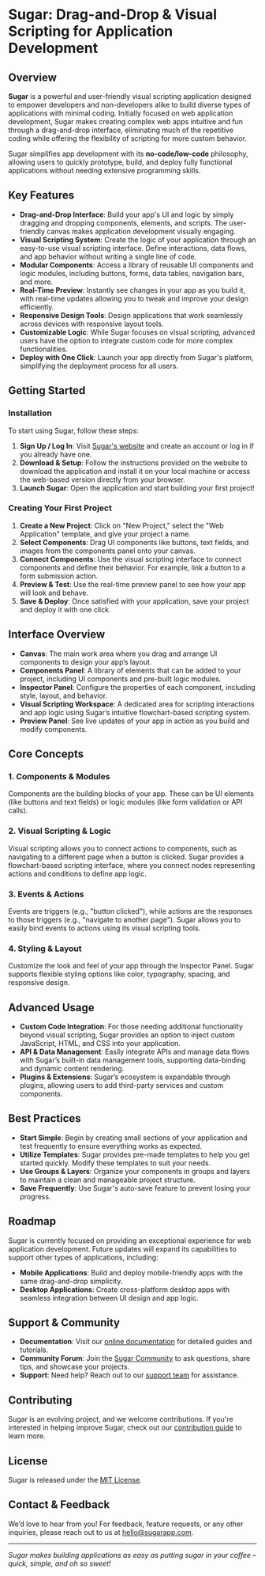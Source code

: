 # Sugar: Drag-and-Drop & Visual Scripting for Application Development

## Overview

**Sugar** is a powerful and user-friendly visual scripting application designed to empower developers and non-developers alike to build diverse types of applications with minimal coding. Initially focused on web application development, Sugar makes creating complex web apps intuitive and fun through a drag-and-drop interface, eliminating much of the repetitive coding while offering the flexibility of scripting for more custom behavior.

Sugar simplifies app development with its **no-code/low-code** philosophy, allowing users to quickly prototype, build, and deploy fully functional applications without needing extensive programming skills.

## Key Features

- **Drag-and-Drop Interface**: Build your app's UI and logic by simply dragging and dropping components, elements, and scripts. The user-friendly canvas makes application development visually engaging.
- **Visual Scripting System**: Create the logic of your application through an easy-to-use visual scripting interface. Define interactions, data flows, and app behavior without writing a single line of code.
- **Modular Components**: Access a library of reusable UI components and logic modules, including buttons, forms, data tables, navigation bars, and more.
- **Real-Time Preview**: Instantly see changes in your app as you build it, with real-time updates allowing you to tweak and improve your design efficiently.
- **Responsive Design Tools**: Design applications that work seamlessly across devices with responsive layout tools.
- **Customizable Logic**: While Sugar focuses on visual scripting, advanced users have the option to integrate custom code for more complex functionalities.
- **Deploy with One Click**: Launch your app directly from Sugar's platform, simplifying the deployment process for all users.

## Getting Started

### Installation

To start using Sugar, follow these steps:

1. **Sign Up / Log In**: Visit [Sugar's website](https://www.sugarapp.com) and create an account or log in if you already have one.
2. **Download & Setup**: Follow the instructions provided on the website to download the application and install it on your local machine or access the web-based version directly from your browser.
3. **Launch Sugar**: Open the application and start building your first project!

### Creating Your First Project

1. **Create a New Project**: Click on "New Project," select the "Web Application" template, and give your project a name.
2. **Select Components**: Drag UI components like buttons, text fields, and images from the components panel onto your canvas.
3. **Connect Components**: Use the visual scripting interface to connect components and define their behavior. For example, link a button to a form submission action.
4. **Preview & Test**: Use the real-time preview panel to see how your app will look and behave.
5. **Save & Deploy**: Once satisfied with your application, save your project and deploy it with one click.

## Interface Overview

- **Canvas**: The main work area where you drag and arrange UI components to design your app’s layout.
- **Components Panel**: A library of elements that can be added to your project, including UI components and pre-built logic modules.
- **Inspector Panel**: Configure the properties of each component, including style, layout, and behavior.
- **Visual Scripting Workspace**: A dedicated area for scripting interactions and app logic using Sugar’s intuitive flowchart-based scripting system.
- **Preview Panel**: See live updates of your app in action as you build and modify components.

## Core Concepts

### 1. **Components & Modules**

Components are the building blocks of your app. These can be UI elements (like buttons and text fields) or logic modules (like form validation or API calls).

### 2. **Visual Scripting & Logic**

Visual scripting allows you to connect actions to components, such as navigating to a different page when a button is clicked. Sugar provides a flowchart-based scripting interface, where you connect nodes representing actions and conditions to define app logic.

### 3. **Events & Actions**

Events are triggers (e.g., "button clicked"), while actions are the responses to those triggers (e.g., "navigate to another page"). Sugar allows you to easily bind events to actions using its visual scripting tools.

### 4. **Styling & Layout**

Customize the look and feel of your app through the Inspector Panel. Sugar supports flexible styling options like color, typography, spacing, and responsive design.

## Advanced Usage

- **Custom Code Integration**: For those needing additional functionality beyond visual scripting, Sugar provides an option to inject custom JavaScript, HTML, and CSS into your application.
- **API & Data Management**: Easily integrate APIs and manage data flows with Sugar’s built-in data management tools, supporting data-binding and dynamic content rendering.
- **Plugins & Extensions**: Sugar’s ecosystem is expandable through plugins, allowing users to add third-party services and custom components.

## Best Practices

- **Start Simple**: Begin by creating small sections of your application and test frequently to ensure everything works as expected.
- **Utilize Templates**: Sugar provides pre-made templates to help you get started quickly. Modify these templates to suit your needs.
- **Use Groups & Layers**: Organize your components in groups and layers to maintain a clean and manageable project structure.
- **Save Frequently**: Use Sugar's auto-save feature to prevent losing your progress.

## Roadmap

Sugar is currently focused on providing an exceptional experience for web application development. Future updates will expand its capabilities to support other types of applications, including:

- **Mobile Applications**: Build and deploy mobile-friendly apps with the same drag-and-drop simplicity.
- **Desktop Applications**: Create cross-platform desktop apps with seamless integration between UI design and app logic.

## Support & Community

- **Documentation**: Visit our [online documentation](https://docs.sugarapp.com) for detailed guides and tutorials.
- **Community Forum**: Join the [Sugar Community](https://community.sugarapp.com) to ask questions, share tips, and showcase your projects.
- **Support**: Need help? Reach out to our [support team](mailto:support@sugarapp.com) for assistance.

## Contributing

Sugar is an evolving project, and we welcome contributions. If you're interested in helping improve Sugar, check out our [contribution guide](https://contribute.sugarapp.com) to learn more.

## License
Sugar is released under the [MIT License](https://opensource.org/licenses/MIT).

## Contact & Feedback

We’d love to hear from you! For feedback, feature requests, or any other inquiries, please reach out to us at [hello@sugarapp.com](mailto:hello@sugarapp.com).

---

*Sugar makes building applications as easy as putting sugar in your coffee – quick, simple, and oh so sweet!*